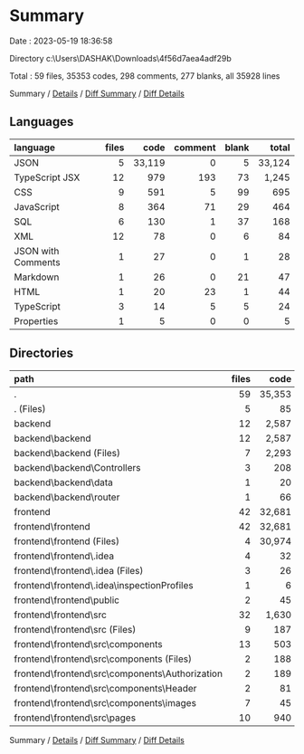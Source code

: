 # Summary

Date : 2023-05-19 18:36:58

Directory c:\\Users\\DASHAK\\Downloads\\4f56d7aea4adf29b

Total : 59 files,  35353 codes, 298 comments, 277 blanks, all 35928 lines

Summary / [Details](details.md) / [Diff Summary](diff.md) / [Diff Details](diff-details.md)

## Languages
| language | files | code | comment | blank | total |
| :--- | ---: | ---: | ---: | ---: | ---: |
| JSON | 5 | 33,119 | 0 | 5 | 33,124 |
| TypeScript JSX | 12 | 979 | 193 | 73 | 1,245 |
| CSS | 9 | 591 | 5 | 99 | 695 |
| JavaScript | 8 | 364 | 71 | 29 | 464 |
| SQL | 6 | 130 | 1 | 37 | 168 |
| XML | 12 | 78 | 0 | 6 | 84 |
| JSON with Comments | 1 | 27 | 0 | 1 | 28 |
| Markdown | 1 | 26 | 0 | 21 | 47 |
| HTML | 1 | 20 | 23 | 1 | 44 |
| TypeScript | 3 | 14 | 5 | 5 | 24 |
| Properties | 1 | 5 | 0 | 0 | 5 |

## Directories
| path | files | code | comment | blank | total |
| :--- | ---: | ---: | ---: | ---: | ---: |
| . | 59 | 35,353 | 298 | 277 | 35,928 |
| . (Files) | 5 | 85 | 0 | 29 | 114 |
| backend | 12 | 2,587 | 72 | 39 | 2,698 |
| backend\\backend | 12 | 2,587 | 72 | 39 | 2,698 |
| backend\\backend (Files) | 7 | 2,293 | 67 | 19 | 2,379 |
| backend\\backend\\Controllers | 3 | 208 | 1 | 14 | 223 |
| backend\\backend\\data | 1 | 20 | 0 | 2 | 22 |
| backend\\backend\\router | 1 | 66 | 4 | 4 | 74 |
| frontend | 42 | 32,681 | 226 | 209 | 33,116 |
| frontend\\frontend | 42 | 32,681 | 226 | 209 | 33,116 |
| frontend\\frontend (Files) | 4 | 30,974 | 0 | 24 | 30,998 |
| frontend\\frontend\\.idea | 4 | 32 | 0 | 0 | 32 |
| frontend\\frontend\\.idea (Files) | 3 | 26 | 0 | 0 | 26 |
| frontend\\frontend\\.idea\\inspectionProfiles | 1 | 6 | 0 | 0 | 6 |
| frontend\\frontend\\public | 2 | 45 | 23 | 2 | 70 |
| frontend\\frontend\\src | 32 | 1,630 | 203 | 183 | 2,016 |
| frontend\\frontend\\src (Files) | 9 | 187 | 12 | 25 | 224 |
| frontend\\frontend\\src\\components | 13 | 503 | 187 | 64 | 754 |
| frontend\\frontend\\src\\components (Files) | 2 | 188 | 186 | 22 | 396 |
| frontend\\frontend\\src\\components\\Authorization | 2 | 189 | 0 | 20 | 209 |
| frontend\\frontend\\src\\components\\Header | 2 | 81 | 1 | 16 | 98 |
| frontend\\frontend\\src\\components\\images | 7 | 45 | 0 | 6 | 51 |
| frontend\\frontend\\src\\pages | 10 | 940 | 4 | 94 | 1,038 |

Summary / [Details](details.md) / [Diff Summary](diff.md) / [Diff Details](diff-details.md)